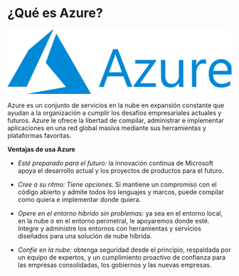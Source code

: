 # **¿Qué es Azure?**

![Azure](azure.png)

Azure es un conjunto de servicios en la nube en expansión constante que ayudan a la organización a cumplir los desafíos empresariales actuales y futuros. Azure le ofrece la libertad de compilar, administrar e implementar aplicaciones en una red global masiva mediante sus herramientas y plataformas favoritas.

**Ventajas de usa Azure**

- *Esté preparado para el futuro:* la innovación continua de Microsoft apoya el desarrollo actual y los proyectos de productos para el futuro.

- *Cree a su ritmo: Tiene opciones.* Si mantiene un compromiso con el código abierto y admite todos los lenguajes y marcos, puede compilar como quiera e implementar donde quiera.

- *Opere en el entorno híbrido sin problemas:* ya sea en el entorno local, en la nube o en el entorno perimetral, le apoyaremos donde esté. Integre y administre los entornos con herramientas y servicios diseñados para una solución de nube híbrida.

- *Confíe en la nube:* obtenga seguridad desde el principio, respaldada por un equipo de expertos, y un cumplimiento proactivo de confianza para las empresas consolidadas, los gobiernos y las nuevas empresas.

